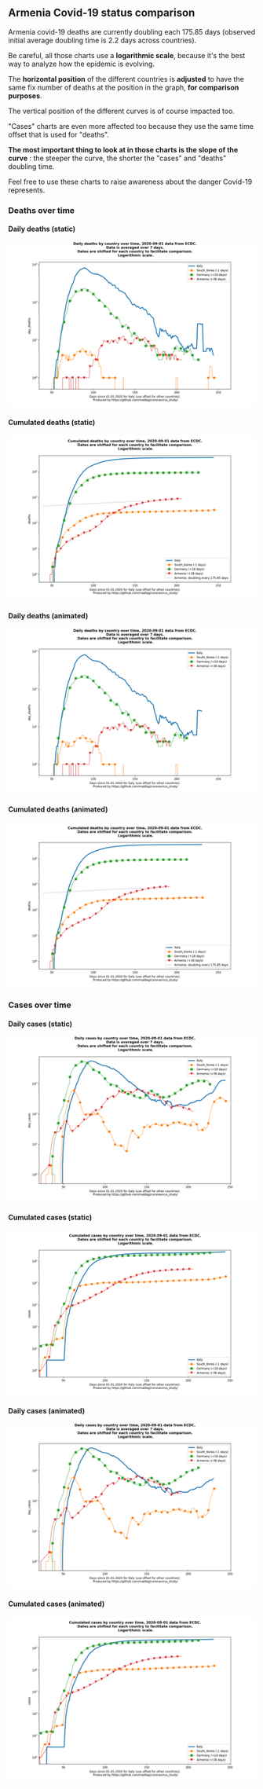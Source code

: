 ## Armenia Covid-19 status comparison 

Armenia covid-19 deaths are currently doubling each 175.85 days (observed initial average doubling time is 2.2 days across countries).



Be careful, all those charts use a **logarithmic scale**, because it's the best way to analyze how the epidemic is evolving.
 
The **horizontal position** of the different countries is **adjusted** to have the same fix number of deaths at the position in the graph, **for comparison purposes**.

The vertical position of the different curves is of course impacted too.

"Cases" charts are even more affected too because they use the same time offset that is used for "deaths".

**The most important thing to look at in those charts is the slope of the curve** : the steeper the curve, the shorter the "cases" and "deaths" doubling time.

Feel free to use these charts to raise awareness about the danger Covid-19 represents. 


 
### Deaths over time
 
#### Daily deaths (static)
![Armenia covid-19 daily deaths static chart](https://raw.githubusercontent.com/madlag/coronavirus_study/master/notebooks/graphs/2020-09-01/countries/Armenia/2020-09-01_Armenia_day_deaths.png "Armenia covid-19 day_deaths static chart")   
 
#### Cumulated deaths (static)
![Armenia covid-19 cumulated deaths static chart](https://raw.githubusercontent.com/madlag/coronavirus_study/master/notebooks/graphs/2020-09-01/countries/Armenia/2020-09-01_Armenia_deaths.png "Armenia covid-19 deaths static chart")   
 
#### Daily deaths (animated)
![Armenia covid-19 daily deaths animated chart](https://raw.githubusercontent.com/madlag/coronavirus_study/master/notebooks/graphs/2020-09-01/countries/Armenia/2020-09-01_Armenia_day_deaths.gif "Armenia covid-19 day_deaths animated chart")   
 
#### Cumulated deaths (animated)
![Armenia covid-19 cumulated deaths animated chart](https://raw.githubusercontent.com/madlag/coronavirus_study/master/notebooks/graphs/2020-09-01/countries/Armenia/2020-09-01_Armenia_deaths.gif "Armenia covid-19 deaths animated chart")   

 
### Cases over time
 
#### Daily cases (static)
![Armenia covid-19 daily cases static chart](https://raw.githubusercontent.com/madlag/coronavirus_study/master/notebooks/graphs/2020-09-01/countries/Armenia/2020-09-01_Armenia_day_cases.png "Armenia covid-19 day_cases static chart")   
 
#### Cumulated cases (static)
![Armenia covid-19 cumulated cases static chart](https://raw.githubusercontent.com/madlag/coronavirus_study/master/notebooks/graphs/2020-09-01/countries/Armenia/2020-09-01_Armenia_cases.png "Armenia covid-19 cases static chart")   
 
#### Daily cases (animated)
![Armenia covid-19 daily cases animated chart](https://raw.githubusercontent.com/madlag/coronavirus_study/master/notebooks/graphs/2020-09-01/countries/Armenia/2020-09-01_Armenia_day_cases.gif "Armenia covid-19 day_cases animated chart")   
 
#### Cumulated cases (animated)
![Armenia covid-19 cumulated cases animated chart](https://raw.githubusercontent.com/madlag/coronavirus_study/master/notebooks/graphs/2020-09-01/countries/Armenia/2020-09-01_Armenia_cases.gif "Armenia covid-19 cases animated chart")   

